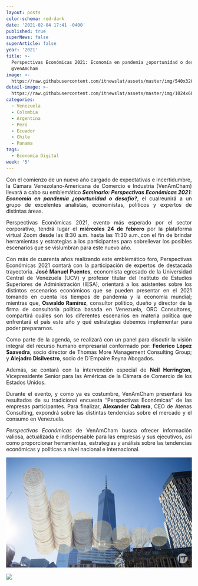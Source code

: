 ```yaml
---
layout: posts
color-schema: red-dark
date: '2021-02-04 17:41 -0400'
published: true
superNews: false
superArticle: false
year: '2021'
title: >-
  Perspectivas Económicas 2021: Economía en pandemia ¿oportunidad o desafío?
  @VenAmCham 
image: >-
  https://raw.githubusercontent.com/itnewslat/assets/master/img/540x320/Empresas-Economia-p.jpg
detail-image: >-
  https://raw.githubusercontent.com/itnewslat/assets/master/img/1024x680/Empresas-Economia-g.jpg
categories:
  - Venezuela
  - Colombia
  - Argentina
  - Perú
  - Ecuador
  - Chile
  - Panama
tags:
  - Economía Digital
week: '5'
---
```

<p style="text-align: justify;"><strong></strong></p>
<p style="text-align: justify;">Con el comienzo de un nuevo año cargado de expectativas e incertidumbre, la Cámara Venezolano-Americana de Comercio e Industria (VenAmCham) llevará a cabo su emblemático<strong><em> Seminario: Perspectivas Económicas 2021</em></strong>: <strong><em>Economía en pandemia ¿oportunidad o desafío?</em></strong>, el cualreunirá a un grupo de excelentes analistas, economistas, políticos y expertos de distintas áreas.</p>
<p style="text-align: justify;">Perspectivas Económicas 2021, evento más esperado por el sector corporativo, tendrá lugar el <strong>miércoles 24 de febrero</strong> por la plataforma virtual Zoom desde las 8:30 a.m. hasta las 11:30 a.m.,con el fin de brindar herramientas y estrategias a los participantes para sobrellevar los posibles escenarios que se vislumbran para este nuevo año.</p>
<p style="text-align: justify;">Con más de cuarenta años realizando este emblemático foro, Perspectivas Económicas 2021 contará con la participación de expertos de destacada trayectoria. <strong>José Manuel Puentes</strong>, economista egresado de la Universidad Central de Venezuela (UCV) y profesor titular del Instituto de Estudios Superiores de Administración (IESA), orientará a los asistentes sobre los distintos escenarios económicos que se pueden presentar en el 2021 tomando en cuenta los tiempos de pandemia y la economía mundial; mientras que, <strong>Oswaldo Ramírez</strong>, consultor político, dueño y director de la firma de consultoría política basada en Venezuela, ORC Consultores, compartirá cuáles son los diferentes escenarios en materia política que enfrentará el país este año y qué estrategias debemos implementar para poder prepararnos.</p>
<p style="text-align: justify;">Como parte de la agenda, se realizará con un panel para discutir la visión integral del recurso humano empresarial conformado por: <strong>Federico López Saavedra</strong>, socio director de Thomas More Management Consulting Group; y <strong>Alejadro Disilvestro</strong>, socio de D´Empaire Reyna Abogados.</p>
<p style="text-align: justify;">Además, se contará con la intervención especial de <strong>Neil Herrington</strong>, Vicepresidente Senior para las Américas de la Cámara de Comercio de los Estados Unidos.</p>
<p style="text-align: justify;">Durante el evento, y como ya es costumbre, VenAmCham presentará los resultados de su tradicional encuesta “Perspectivas Económicas” de las empresas participantes. Para finalizar, <strong>Alexander Cabrera</strong>, CEO de Atenas Consulting, expondrá sobre las distintas tendencias sobre el mercado y el consumo en Venezuela.</p>
<p style="text-align: justify;"><em>Perspectivas Económicas</em> de VenAmCham busca ofrecer información valiosa, actualizada e indispensable para las empresas y sus ejecutivos, así como proporcionar herramientas, estrategias y análisis sobre las tendencias económicas y políticas a nivel nacional e internacional.</p>

![](https://raw.githubusercontent.com/itnewslat/assets/master/img/540x320/Empresas-Economia-p.jpg)


<img src="https://tracker.metricool.com/c3po.jpg?hash=56f88a41e39ab42c063cc51676587a04"/>